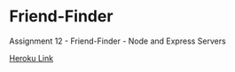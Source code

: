 # Friend-Finder

Assignment 12 - Friend-Finder - Node and Express Servers

<a href="https://friend-finder-ap.herokuapp.com/">Heroku Link</a>